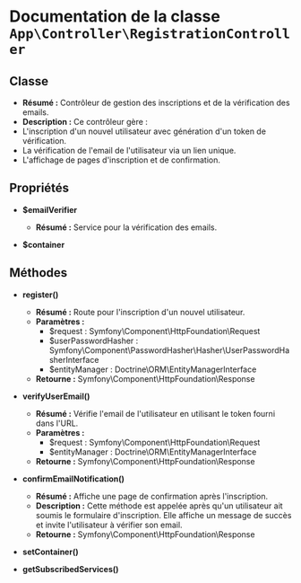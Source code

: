 # Documentation de la classe `App\Controller\RegistrationController`

## Classe
- **Résumé :** Contrôleur de gestion des inscriptions et de la vérification des emails.
- **Description :** Ce contrôleur gère :
- L'inscription d'un nouvel utilisateur avec génération d'un token de vérification.
- La vérification de l'email de l'utilisateur via un lien unique.
- L'affichage de pages d'inscription et de confirmation.

## Propriétés
- **$emailVerifier**
  - **Résumé :** Service pour la vérification des emails.

- **$container**

## Méthodes
- **register()**
  - **Résumé :** Route pour l'inscription d'un nouvel utilisateur.
  - **Paramètres :**
    - $request : Symfony\Component\HttpFoundation\Request
    - $userPasswordHasher : Symfony\Component\PasswordHasher\Hasher\UserPasswordHasherInterface
    - $entityManager : Doctrine\ORM\EntityManagerInterface
  - **Retourne :** Symfony\Component\HttpFoundation\Response

- **verifyUserEmail()**
  - **Résumé :** Vérifie l'email de l'utilisateur en utilisant le token fourni dans l'URL.
  - **Paramètres :**
    - $request : Symfony\Component\HttpFoundation\Request
    - $entityManager : Doctrine\ORM\EntityManagerInterface
  - **Retourne :** Symfony\Component\HttpFoundation\Response

- **confirmEmailNotification()**
  - **Résumé :** Affiche une page de confirmation après l'inscription.
  - **Description :** Cette méthode est appelée après qu'un utilisateur ait soumis le formulaire d'inscription.
Elle affiche un message de succès et invite l'utilisateur à vérifier son email.
  - **Retourne :** Symfony\Component\HttpFoundation\Response

- **setContainer()**

- **getSubscribedServices()**

